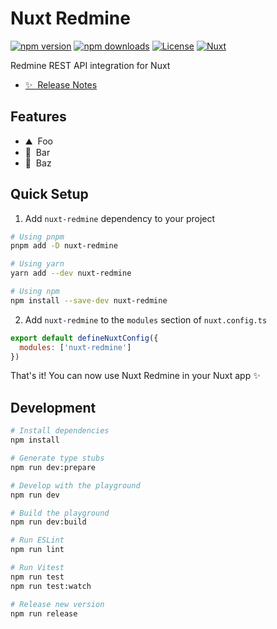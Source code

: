 <!--
Get your module up and running quickly.

Find and replace all on all files (CMD+SHIFT+F):
- Name: Nuxt Redmine
- Package name: nuxt-redmine
- Description: My new Nuxt module
-->

# Nuxt Redmine

[![npm version][npm-version-src]][npm-version-href]
[![npm downloads][npm-downloads-src]][npm-downloads-href]
[![License][license-src]][license-href]
[![Nuxt][nuxt-src]][nuxt-href]

Redmine REST API integration for Nuxt

- [✨ &nbsp;Release Notes](/CHANGELOG.md)
  <!-- - [🏀 Online playground](https://stackblitz.com/github/your-org/nuxt-redmine?file=playground%2Fapp.vue) -->
  <!-- - [📖 &nbsp;Documentation](https://example.com) -->

## Features

<!-- Highlight some of the features your module provide here -->

- ⛰ &nbsp;Foo
- 🚠 &nbsp;Bar
- 🌲 &nbsp;Baz

## Quick Setup

1. Add `nuxt-redmine` dependency to your project

```bash
# Using pnpm
pnpm add -D nuxt-redmine

# Using yarn
yarn add --dev nuxt-redmine

# Using npm
npm install --save-dev nuxt-redmine
```

2. Add `nuxt-redmine` to the `modules` section of `nuxt.config.ts`

```js
export default defineNuxtConfig({
  modules: ['nuxt-redmine']
})
```

That's it! You can now use Nuxt Redmine in your Nuxt app ✨

## Development

```bash
# Install dependencies
npm install

# Generate type stubs
npm run dev:prepare

# Develop with the playground
npm run dev

# Build the playground
npm run dev:build

# Run ESLint
npm run lint

# Run Vitest
npm run test
npm run test:watch

# Release new version
npm run release
```

<!-- Badges -->

[npm-version-src]: https://img.shields.io/npm/v/nuxt-redmine/latest.svg?style=flat&colorA=18181B&colorB=28CF8D
[npm-version-href]: https://npmjs.com/package/nuxt-redmine
[npm-downloads-src]: https://img.shields.io/npm/dm/nuxt-redmine.svg?style=flat&colorA=18181B&colorB=28CF8D
[npm-downloads-href]: https://npmjs.com/package/nuxt-redmine
[license-src]: https://img.shields.io/npm/l/nuxt-redmine.svg?style=flat&colorA=18181B&colorB=28CF8D
[license-href]: https://npmjs.com/package/nuxt-redmine
[nuxt-src]: https://img.shields.io/badge/Nuxt-18181B?logo=nuxt.js
[nuxt-href]: https://nuxt.com
